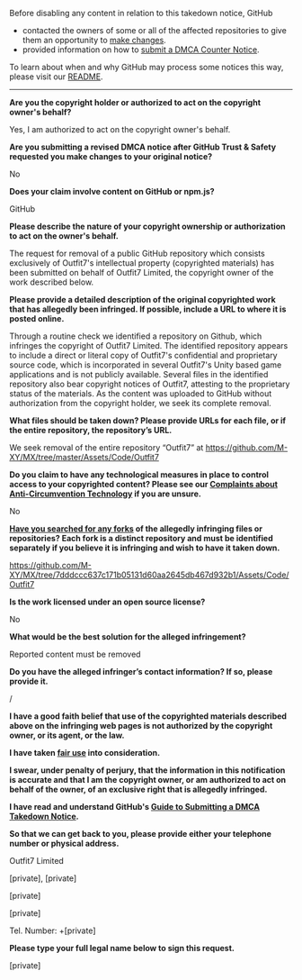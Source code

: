 Before disabling any content in relation to this takedown notice, GitHub
- contacted the owners of some or all of the affected repositories to give them an opportunity to [make changes](https://docs.github.com/en/github/site-policy/dmca-takedown-policy#a-how-does-this-actually-work).
- provided information on how to [submit a DMCA Counter Notice](https://docs.github.com/en/articles/guide-to-submitting-a-dmca-counter-notice).

To learn about when and why GitHub may process some notices this way, please visit our [README](https://github.com/github/dmca/blob/master/README.md#anatomy-of-a-takedown-notice).

---

**Are you the copyright holder or authorized to act on the copyright owner's behalf?**

Yes, I am authorized to act on the copyright owner's behalf.

**Are you submitting a revised DMCA notice after GitHub Trust & Safety requested you make changes to your original notice?**

No

**Does your claim involve content on GitHub or npm.js?**

GitHub

**Please describe the nature of your copyright ownership or authorization to act on the owner's behalf.**

The request for removal of a public GitHub repository which consists exclusively of Outfit7's intellectual property (copyrighted materials) has been submitted on behalf of Outfit7 Limited, the copyright owner of the work described below.

**Please provide a detailed description of the original copyrighted work that has allegedly been infringed. If possible, include a URL to where it is posted online.**

Through a routine check we identified a repository on Github, which infringes the copyright of Outfit7 Limited. The identified repository appears to include a direct or literal copy of Outfit7's confidential and proprietary source code, which is incorporated in several Outfit7's Unity based game applications and is not publicly available. Several files in the identified repository also bear copyright notices of Outfit7, attesting to the proprietary status of the materials. As the content was uploaded to GitHub without authorization from the copyright holder, we seek its complete removal.

**What files should be taken down? Please provide URLs for each file, or if the entire repository, the repository’s URL.**

We seek removal of the entire repository “Outfit7” at https://github.com/M-XY/MX/tree/master/Assets/Code/Outfit7

**Do you claim to have any technological measures in place to control access to your copyrighted content? Please see our <a href="https://docs.github.com/articles/guide-to-submitting-a-dmca-takedown-notice#complaints-about-anti-circumvention-technology">Complaints about Anti-Circumvention Technology</a> if you are unsure.**

No

**<a href="https://docs.github.com/articles/dmca-takedown-policy#b-what-about-forks-or-whats-a-fork">Have you searched for any forks</a> of the allegedly infringing files or repositories? Each fork is a distinct repository and must be identified separately if you believe it is infringing and wish to have it taken down.**

https://github.com/M-XY/MX/tree/7dddccc637c171b05131d60aa2645db467d932b1/Assets/Code/Outfit7

**Is the work licensed under an open source license?**

No

**What would be the best solution for the alleged infringement?**

Reported content must be removed

**Do you have the alleged infringer’s contact information? If so, please provide it.**

/

**I have a good faith belief that use of the copyrighted materials described above on the infringing web pages is not authorized by the copyright owner, or its agent, or the law.**

**I have taken <a href="https://www.lumendatabase.org/topics/22">fair use</a> into consideration.**

**I swear, under penalty of perjury, that the information in this notification is accurate and that I am the copyright owner, or am authorized to act on behalf of the owner, of an exclusive right that is allegedly infringed.**

**I have read and understand GitHub's <a href="https://docs.github.com/articles/guide-to-submitting-a-dmca-takedown-notice/">Guide to Submitting a DMCA Takedown Notice</a>.**

**So that we can get back to you, please provide either your telephone number or physical address.**

Outfit7 Limited

[private], [private]

[private]

[private]

Tel. Number: +[private]

**Please type your full legal name below to sign this request.**

[private]
